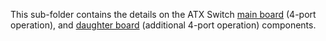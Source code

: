 This sub-folder contains the details on the ATX Switch [main board](./Main_board/README.md) (4-port operation), and [daughter board](./Daughter_board/README.md) (additional 4-port operation) components.
